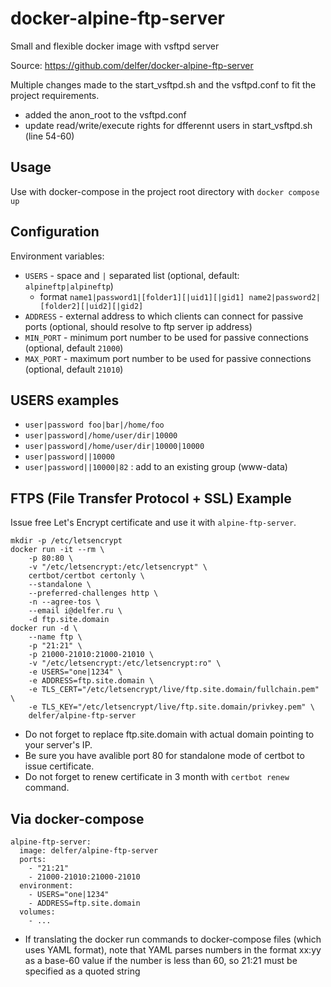 # docker-alpine-ftp-server

Small and flexible docker image with vsftpd server

Source: https://github.com/delfer/docker-alpine-ftp-server

Multiple changes made to the start_vsftpd.sh and the vsftpd.conf to fit the project requirements.
- added the anon_root to the vsftpd.conf
- update read/write/execute rights for dfferennt users in start_vsftpd.sh (line 54-60)

## Usage

Use with docker-compose in the project root directory with `docker compose up`

## Configuration

Environment variables:
- `USERS` - space and `|` separated list (optional, default: `alpineftp|alpineftp`)
  - format `name1|password1|[folder1][|uid1][|gid1] name2|password2|[folder2][|uid2][|gid2]`
- `ADDRESS` - external address to which clients can connect for passive ports (optional, should resolve to ftp server ip address)
- `MIN_PORT` - minimum port number to be used for passive connections (optional, default `21000`)
- `MAX_PORT` - maximum port number to be used for passive connections (optional, default `21010`)

## USERS examples

- `user|password foo|bar|/home/foo`
- `user|password|/home/user/dir|10000`
- `user|password|/home/user/dir|10000|10000`
- `user|password||10000`
- `user|password||10000|82` : add to an existing group (www-data)

## FTPS (File Transfer Protocol + SSL) Example

Issue free Let's Encrypt certificate and use it with `alpine-ftp-server`.

```
mkdir -p /etc/letsencrypt
docker run -it --rm \
    -p 80:80 \
    -v "/etc/letsencrypt:/etc/letsencrypt" \
    certbot/certbot certonly \
    --standalone \
    --preferred-challenges http \
    -n --agree-tos \
    --email i@delfer.ru \
    -d ftp.site.domain
docker run -d \
    --name ftp \
    -p "21:21" \
    -p 21000-21010:21000-21010 \
    -v "/etc/letsencrypt:/etc/letsencrypt:ro" \
    -e USERS="one|1234" \
    -e ADDRESS=ftp.site.domain \
    -e TLS_CERT="/etc/letsencrypt/live/ftp.site.domain/fullchain.pem" \
    -e TLS_KEY="/etc/letsencrypt/live/ftp.site.domain/privkey.pem" \
    delfer/alpine-ftp-server
```

- Do not forget to replace ftp.site.domain with actual domain pointing to your server's IP.
- Be sure you have avalible port 80 for standalone mode of certbot to issue certificate.
- Do not forget to renew certificate in 3 month with `certbot renew` command.

## Via docker-compose
```
alpine-ftp-server:
  image: delfer/alpine-ftp-server
  ports:
    - "21:21"
    - 21000-21010:21000-21010
  environment:
    - USERS="one|1234"
    - ADDRESS=ftp.site.domain
  volumes:
    - ...
```
- If translating the docker run commands to docker-compose files (which uses YAML format), note that YAML parses numbers in
  the format xx:yy as a base-60 value if the number is less than 60, so 21:21 must be specified as a quoted string
